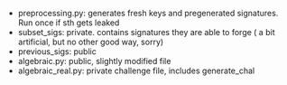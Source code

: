 - preprocessing.py: generates fresh keys and pregenerated signatures. Run once
  if sth gets leaked
- subset\_sigs: private. contains signatures they are able to forge ( a bit
  artificial, but no other good way, sorry)
- previous\_sigs: public
- algebraic.py: public, slightly modified file 
- algebraic\_real.py: private challenge file, includes generate\_chal 
